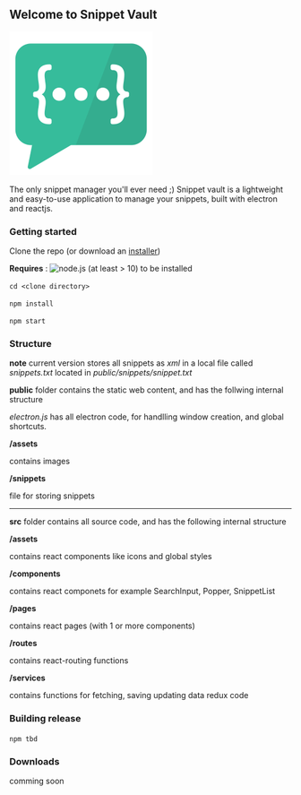 ## Welcome to Snippet Vault

![Image](https://github.com/ftnilsson/snippet-vault/blob/master/public/assets/256x256.png)

The only snippet manager you'll ever need ;)
Snippet vault is a lightweight and easy-to-use application to manage your snippets, built with electron and reactjs.


### Getting started

Clone the repo (or download an [installer](#downloads))

**Requires** : <img src="https://upload.wikimedia.org/wikipedia/commons/thumb/d/d9/Node.js_logo.svg/1280px-Node.js_logo.svg.png" alt="node.js" width="50"> (at least > 10) to be installed  

`cd <clone directory>`

`npm install`

`npm start`

### Structure

**note** current version stores all snippets as _xml_ in a local file called _snippets.txt_ located in _public/snippets/snippet.txt_

**public** folder contains the static web content, and has the follwing internal structure

_electron.js_ has all electron code, for handlling window creation, and global shortcuts.

**/assets**

  contains images
  
**/snippets**

  file for storing snippets

___

**src** folder contains all source code, and has the following internal structure

**/assets**

  contains react components like icons and global styles
  
**/components**

  contains react componets for example SearchInput, Popper, SnippetList
  
**/pages**

  contains react pages (with 1 or more components)
  
**/routes**

  contains react-routing functions
  
**/services**

  contains functions for fetching, saving updating data
  redux code



### Building release
`npm tbd`

### Downloads
comming soon

